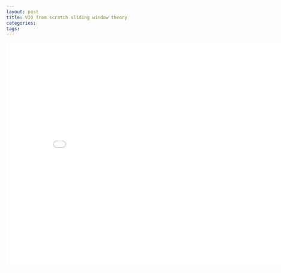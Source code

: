 ```yaml
---
layout: post
title: VIO from scratch sliding window theory 
categories:
tags:
---
```


<center><embed src="/pdfs/posts/VIO from scratch 5-2, 5-3.pdf" width="850" height="600"></center>
